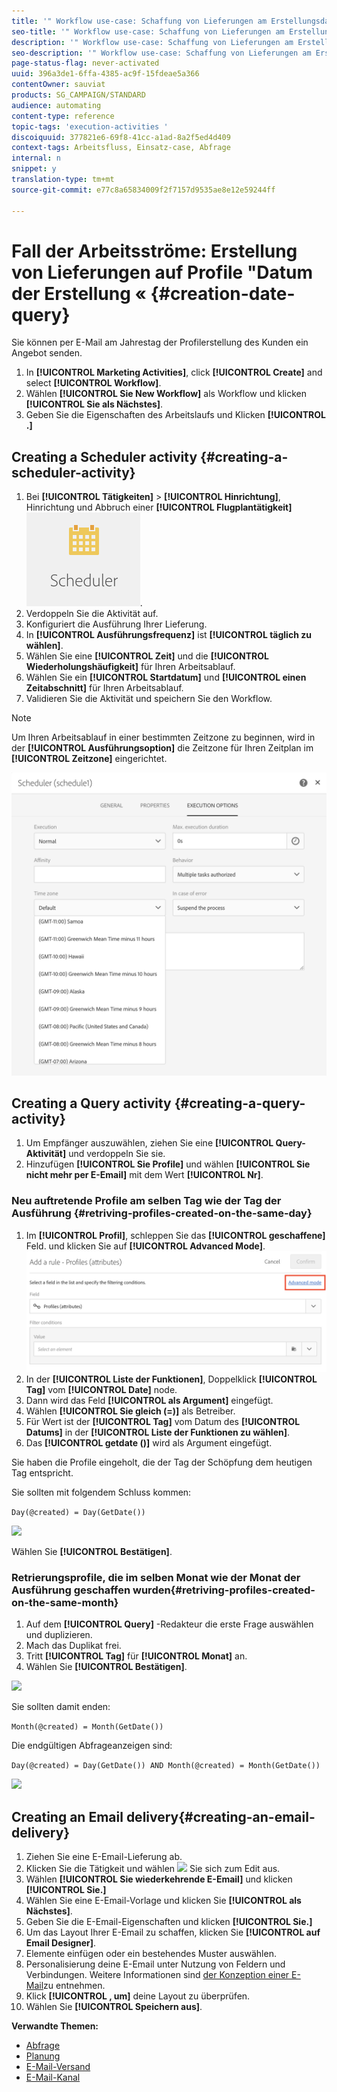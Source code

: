 ```yaml
---
title: '" Workflow use-case: Schaffung von Lieferungen am Erstellungsdatum des Profils "'
seo-title: '" Workflow use-case: Schaffung von Lieferungen am Erstellungsdatum des Profils "'
description: '" Workflow use-case: Schaffung von Lieferungen am Erstellungsdatum des Profils "'
seo-description: '" Workflow use-case: Schaffung von Lieferungen am Erstellungsdatum des Profils "'
page-status-flag: never-activated
uuid: 396a3de1-6ffa-4385-ac9f-15fdeae5a366
contentOwner: sauviat
products: SG_CAMPAIGN/STANDARD
audience: automating
content-type: reference
topic-tags: 'execution-activities '
discoiquuid: 377821e6-69f8-41cc-a1ad-8a2f5ed4d409
context-tags: Arbeitsfluss, Einsatz-case, Abfrage
internal: n
snippet: y
translation-type: tm+mt
source-git-commit: e77c8a65834009f2f7157d9535ae8e12e59244ff

---
```



# Fall der Arbeitsströme: Erstellung von Lieferungen auf Profile "Datum der Erstellung « {#creation-date-query}

Sie können per E-Mail am Jahrestag der Profilerstellung des Kunden ein Angebot senden.

1. In **[!UICONTROL Marketing Activities]**, click **[!UICONTROL Create]** and select **[!UICONTROL Workflow]**.
1. Wählen **[!UICONTROL Sie New Workflow]** als Workflow und klicken **[!UICONTROL Sie als Nächstes]**.
1. Geben Sie die Eigenschaften des Arbeitslaufs und Klicken **[!UICONTROL .]**

## Creating a Scheduler activity {#creating-a-scheduler-activity}

1. Bei **[!UICONTROL Tätigkeiten]** &gt; **[!UICONTROL Hinrichtung]**, Hinrichtung und Abbruch einer **[!UICONTROL Flugplantätigkeit]**![](assets/scheduler_icon.png).
1. Verdoppeln Sie die Aktivität auf.
1. Konfiguriert die Ausführung Ihrer Lieferung.
1. In **[!UICONTROL Ausführungsfrequenz]** ist **[!UICONTROL täglich zu wählen]**.
1. Wählen Sie eine **[!UICONTROL Zeit]** und die **[!UICONTROL Wiederholungshäufigkeit]** für Ihren Arbeitsablauf.
1. Wählen Sie ein **[!UICONTROL Startdatum]** und **[!UICONTROL einen Zeitabschnitt]** für Ihren Arbeitsablauf.
1. Validieren Sie die Aktivität und speichern Sie den Workflow.

>[!NOTE]
>
>Um Ihren Arbeitsablauf in einer bestimmten Zeitzone zu beginnen, wird in der **[!UICONTROL Ausführungsoption]** die Zeitzone für Ihren Zeitplan im **[!UICONTROL Zeitzone]** eingerichtet.

![](assets/time_zone.png)

## Creating a Query activity {#creating-a-query-activity}

1. Um Empfänger auszuwählen, ziehen Sie eine **[!UICONTROL Query-Aktivität]** und verdoppeln Sie sie.
1. Hinzufügen **[!UICONTROL Sie Profile]** und wählen **[!UICONTROL Sie nicht mehr per E-Email]** mit dem Wert **[!UICONTROL Nr]**.

### Neu auftretende Profile am selben Tag wie der Tag der Ausführung {#retriving-profiles-created-on-the-same-day}

1. Im **[!UICONTROL Profil]**, schleppen Sie das **[!UICONTROL geschaffene]** Feld. und klicken Sie auf **[!UICONTROL Advanced Mode]**.
   ![](assets/advanced_mode.png)
1. In der **[!UICONTROL Liste der Funktionen]**, Doppelklick **[!UICONTROL Tag]** vom **[!UICONTROL Date]** node.
1. Dann wird das Feld **[!UICONTROL als Argument]** eingefügt.
1. Wählen **[!UICONTROL Sie gleich (=)]** als Betreiber.
1. Für Wert ist der **[!UICONTROL Tag]** vom Datum des **[!UICONTROL Datums]** in der **[!UICONTROL Liste der Funktionen zu wählen]**.
1. Das **[!UICONTROL getdate ()]** wird als Argument eingefügt.

Sie haben die Profile eingeholt, die der Tag der Schöpfung dem heutigen Tag entspricht.

Sie sollten mit folgendem Schluss kommen:

```Day(@created) = Day(GetDate())```

![](assets/day_creation_query.png)

Wählen Sie **[!UICONTROL Bestätigen]**.

### Retrierungsprofile, die im selben Monat wie der Monat der Ausführung geschaffen wurden{#retriving-profiles-created-on-the-same-month}

1. Auf dem **[!UICONTROL Query]** -Redakteur die erste Frage auswählen und duplizieren.
1. Mach das Duplikat frei.
1. Tritt **[!UICONTROL Tag]** für **[!UICONTROL Monat]** an.
1. Wählen Sie **[!UICONTROL Bestätigen]**.

![](assets/month_rule.png)

Sie sollten damit enden:

``` Month(@created) = Month(GetDate()) ```

Die endgültigen Abfrageanzeigen sind:

```Day(@created) = Day(GetDate()) AND Month(@created) = Month(GetDate())```

![](assets/expression_editor_1.png)

## Creating an Email delivery{#creating-an-email-delivery}

1. Ziehen Sie eine E-Email-Lieferung ab.
1. Klicken Sie die Tätigkeit und wählen ![](assets/edit_darkgrey-24px.png) Sie sich zum Edit aus.
1. Wählen **[!UICONTROL Sie wiederkehrende E-Email]** und klicken **[!UICONTROL Sie.]**
1. Wählen Sie eine E-Email-Vorlage und klicken Sie **[!UICONTROL als Nächstes]**.
1. Geben Sie die E-Email-Eigenschaften und klicken **[!UICONTROL Sie.]**
1. Um das Layout Ihrer E-Email zu schaffen, klicken Sie **[!UICONTROL auf Email Designer]**.
1. Elemente einfügen oder ein bestehendes Muster auswählen.
1. Personalisierung deine E-Email unter Nutzung von Feldern und Verbindungen.
Weitere Informationen sind [der Konzeption einer E-Mail](../../designing/using/about-email-content-design.md#designing-an-email-content-from-scratch)zu entnehmen.
1. Klick **[!UICONTROL , um]** deine Layout zu überprüfen.
1. Wählen Sie **[!UICONTROL Speichern aus]**.

**Verwandte Themen:**

* [Abfrage](../../automating/using/query.md)
* [Planung](../../automating/using/scheduler.md)
* [E-Mail-Versand](../../automating/using/email-delivery.md)
* [E-Mail-Kanal](../../channels/using/creating-an-email.md)

